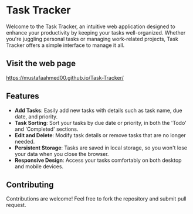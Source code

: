 # Task Tracker

Welcome to the Task Tracker, an intuitive web application designed to enhance your productivity by keeping your tasks well-organized. Whether you're juggling personal tasks or managing work-related projects, Task Tracker offers a simple interface to manage it all.

## Visit the web page

https://mustafaahmed00.github.io/Task-Tracker/

## Features

- **Add Tasks**: Easily add new tasks with details such as task name, due date, and priority.
- **Task Sorting**: Sort your tasks by due date or priority, in both the 'Todo' and 'Completed' sections.
- **Edit and Delete**: Modify task details or remove tasks that are no longer needed.
- **Persistent Storage**: Tasks are saved in local storage, so you won't lose your data when you close the browser.
- **Responsive Design**: Access your tasks comfortably on both desktop and mobile devices.

## Contributing
Contributions are welcome! Feel free to fork the repository and submit pull request.
